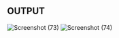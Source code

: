 ## OUTPUT

![Screenshot (73)](https://github.com/pradxxsh/dribble/assets/131758539/33397b3b-22a1-4102-ad35-23256aa7af27)
![Screenshot (74)](https://github.com/pradxxsh/dribble/assets/131758539/bd6bb9ec-7d19-4b0f-927b-d8fe74537ec4)
